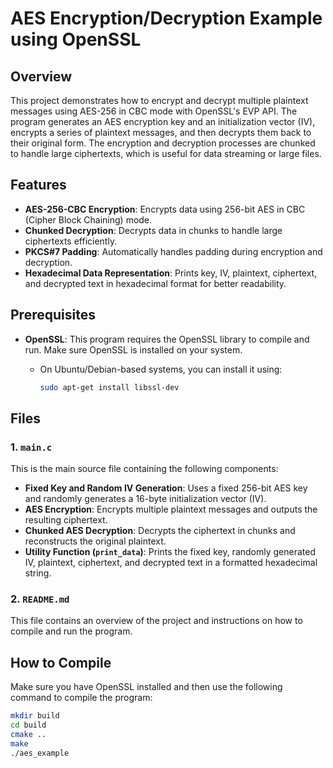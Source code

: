# AES Encryption/Decryption Example using OpenSSL

## Overview

This project demonstrates how to encrypt and decrypt multiple plaintext messages using AES-256 in CBC mode with OpenSSL's EVP API. The program generates an AES encryption key and an initialization vector (IV), encrypts a series of plaintext messages, and then decrypts them back to their original form. The encryption and decryption processes are chunked to handle large ciphertexts, which is useful for data streaming or large files.

## Features

- **AES-256-CBC Encryption**: Encrypts data using 256-bit AES in CBC (Cipher Block Chaining) mode.
- **Chunked Decryption**: Decrypts data in chunks to handle large ciphertexts efficiently.
- **PKCS#7 Padding**: Automatically handles padding during encryption and decryption.
- **Hexadecimal Data Representation**: Prints key, IV, plaintext, ciphertext, and decrypted text in hexadecimal format for better readability.

## Prerequisites

- **OpenSSL**: This program requires the OpenSSL library to compile and run. Make sure OpenSSL is installed on your system.
  
  - On Ubuntu/Debian-based systems, you can install it using:
    ```bash
    sudo apt-get install libssl-dev
    ```

## Files

### 1. `main.c`

This is the main source file containing the following components:

- **Fixed Key and Random IV Generation**: Uses a fixed 256-bit AES key and randomly generates a 16-byte initialization vector (IV).
- **AES Encryption**: Encrypts multiple plaintext messages and outputs the resulting ciphertext.
- **Chunked AES Decryption**: Decrypts the ciphertext in chunks and reconstructs the original plaintext.
- **Utility Function (`print_data`)**: Prints the fixed key, randomly generated IV, plaintext, ciphertext, and decrypted text in a formatted hexadecimal string.

### 2. `README.md`

This file contains an overview of the project and instructions on how to compile and run the program.

## How to Compile

Make sure you have OpenSSL installed and then use the following command to compile the program:

```bash
mkdir build
cd build
cmake ..
make
./aes_example

